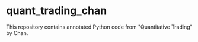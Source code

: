 # quant_trading_chan
This repository contains annotated Python code from "Quantitative Trading" by Chan.
